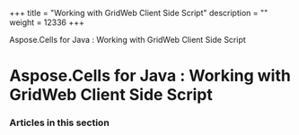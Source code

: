 +++
title = "Working with GridWeb Client Side Script" 
description = "" 
weight = 12336 
+++

Aspose.Cells for Java : Working with GridWeb Client Side Script  

# Aspose.Cells for Java : Working with GridWeb Client Side Script


### Articles in this section

           

